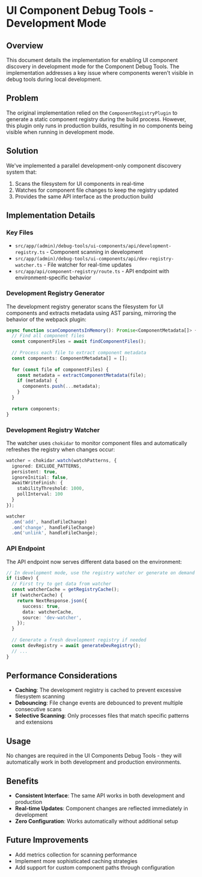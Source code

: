 # UI Component Debug Tools - Development Mode

## Overview

This document details the implementation for enabling UI component discovery in development mode for the Component Debug Tools. The implementation addresses a key issue where components weren't visible in debug tools during local development.

## Problem

The original implementation relied on the `ComponentRegistryPlugin` to generate a static component registry during the build process. However, this plugin only runs in production builds, resulting in no components being visible when running in development mode.

## Solution

We've implemented a parallel development-only component discovery system that:

1. Scans the filesystem for UI components in real-time
2. Watches for component file changes to keep the registry updated
3. Provides the same API interface as the production build

## Implementation Details

### Key Files

- `src/app/(admin)/debug-tools/ui-components/api/development-registry.ts` - Component scanning in development
- `src/app/(admin)/debug-tools/ui-components/api/dev-registry-watcher.ts` - File watcher for real-time updates
- `src/app/api/component-registry/route.ts` - API endpoint with environment-specific behavior

### Development Registry Generator

The development registry generator scans the filesystem for UI components and extracts metadata using AST parsing, mirroring the behavior of the webpack plugin:

```typescript
async function scanComponentsInMemory(): Promise<ComponentMetadata[]> {
  // Find all component files
  const componentFiles = await findComponentFiles();
  
  // Process each file to extract component metadata
  const components: ComponentMetadata[] = [];
  
  for (const file of componentFiles) {
    const metadata = extractComponentMetadata(file);
    if (metadata) {
      components.push(...metadata);
    }
  }
  
  return components;
}
```

### Development Registry Watcher

The watcher uses `chokidar` to monitor component files and automatically refreshes the registry when changes occur:

```typescript
watcher = chokidar.watch(watchPatterns, {
  ignored: EXCLUDE_PATTERNS,
  persistent: true,
  ignoreInitial: false,
  awaitWriteFinish: {
    stabilityThreshold: 1000,
    pollInterval: 100
  }
});

watcher
  .on('add', handleFileChange)
  .on('change', handleFileChange)
  .on('unlink', handleFileChange);
```

### API Endpoint

The API endpoint now serves different data based on the environment:

```typescript
// In development mode, use the registry watcher or generate on demand
if (isDev) {
  // First try to get data from watcher
  const watcherCache = getRegistryCache();
  if (watcherCache) {
    return NextResponse.json({
      success: true,
      data: watcherCache,
      source: 'dev-watcher',
    });
  }
  
  // Generate a fresh development registry if needed
  const devRegistry = await generateDevRegistry();
  // ...
}
```

## Performance Considerations

- **Caching**: The development registry is cached to prevent excessive filesystem scanning
- **Debouncing**: File change events are debounced to prevent multiple consecutive scans
- **Selective Scanning**: Only processes files that match specific patterns and extensions

## Usage

No changes are required in the UI Components Debug Tools - they will automatically work in both development and production environments.

## Benefits

- **Consistent Interface**: The same API works in both development and production
- **Real-time Updates**: Component changes are reflected immediately in development
- **Zero Configuration**: Works automatically without additional setup

## Future Improvements

- Add metrics collection for scanning performance
- Implement more sophisticated caching strategies
- Add support for custom component paths through configuration 